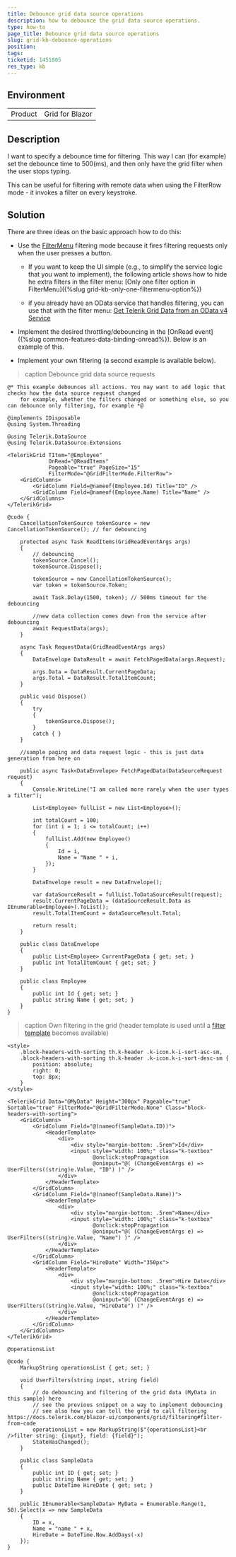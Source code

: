 ```yaml
---
title: Debounce grid data source operations
description: how to debounce the grid data source operations.
type: how-to
page_title: Debounce grid data source operations
slug: grid-kb-debounce-operations
position: 
tags: 
ticketid: 1451805
res_type: kb
---
```


## Environment
<table>
	<tbody>
		<tr>
			<td>Product</td>
			<td>Grid for Blazor</td>
		</tr>
	</tbody>
</table>


## Description
I want to specify a debounce time for filtering. This way I can (for example) set the debounce time to 500(ms), and then only have the grid filter when the user stops typing.

This can be useful for filtering with remote data when using the FilterRow mode - it invokes a filter on every keystroke.

## Solution
There are three ideas on the basic approach how to do this:

* Use the [FilterMenu](https://demos.telerik.com/blazor-ui/grid/filter-menu) filtering mode because it fires filtering requests only when the user presses a button.

    * If you want to keep the UI simple (e.g., to simplify the service logic that you want to implement), the following article shows how to hide he extra filters in the filter menu: [Only one filter option in FilterMenu]({%slug grid-kb-only-one-filtermenu-option%})

    * if you already have an OData service that handles filtering, you can use that with the filter menu: [Get Telerik Grid Data from an OData v4 Service](https://github.com/telerik/blazor-ui/tree/master/grid/odata)

* Implement the desired throttling/debouncing in the [OnRead event]({%slug common-features-data-binding-onread%}). Below is an example of this.

* Implement your own filtering (a second example is available below).


>caption Debounce grid data source requests

````CSHTML
@* This example debounces all actions. You may want to add logic that checks how the data source request changed
    for example, whether the filters changed or something else, so you can debounce only filtering, for example *@

@implements IDisposable
@using System.Threading

@using Telerik.DataSource
@using Telerik.DataSource.Extensions

<TelerikGrid TItem="@Employee"
             OnRead="@ReadItems"
             Pageable="true" PageSize="15"
             FilterMode="@GridFilterMode.FilterRow">
    <GridColumns>
        <GridColumn Field=@nameof(Employee.Id) Title="ID" />
        <GridColumn Field=@nameof(Employee.Name) Title="Name" />
    </GridColumns>
</TelerikGrid>

@code {
    CancellationTokenSource tokenSource = new CancellationTokenSource(); // for debouncing

    protected async Task ReadItems(GridReadEventArgs args)
    {
        // debouncing
        tokenSource.Cancel();
        tokenSource.Dispose();

        tokenSource = new CancellationTokenSource();
        var token = tokenSource.Token;

        await Task.Delay(1500, token); // 500ms timeout for the debouncing

        //new data collection comes down from the service after debouncing
        await RequestData(args);
    }

    async Task RequestData(GridReadEventArgs args)
    {
        DataEnvelope DataResult = await FetchPagedData(args.Request);

        args.Data = DataResult.CurrentPageData;
        args.Total = DataResult.TotalItemCount;
    }

    public void Dispose()
    {
        try
        {
            tokenSource.Dispose();
        }
        catch { }
    }

    //sample paging and data request logic - this is just data generation from here on

    public async Task<DataEnvelope> FetchPagedData(DataSourceRequest request)
    {
        Console.WriteLine("I am called more rarely when the user types a filter");

        List<Employee> fullList = new List<Employee>();

        int totalCount = 100;
        for (int i = 1; i <= totalCount; i++)
        {
            fullList.Add(new Employee()
            {
                Id = i,
                Name = "Name " + i,
            });
        }

        DataEnvelope result = new DataEnvelope();

        var dataSourceResult = fullList.ToDataSourceResult(request);
        result.CurrentPageData = (dataSourceResult.Data as IEnumerable<Employee>).ToList();
        result.TotalItemCount = dataSourceResult.Total;

        return result;
    }

    public class DataEnvelope
    {
        public List<Employee> CurrentPageData { get; set; }
        public int TotalItemCount { get; set; }
    }

    public class Employee
    {
        public int Id { get; set; }
        public string Name { get; set; }
    }
}
````

>caption Own filtering in the grid (header template is used until a [filter template](https://feedback.telerik.com/blazor/1407773-custom-filter-components-filter-template) becomes available)

````CSHTML
<style>
    .block-headers-with-sorting th.k-header .k-icon.k-i-sort-asc-sm,
    .block-headers-with-sorting th.k-header .k-icon.k-i-sort-desc-sm {
        position: absolute;
        right: 0;
        top: 8px;
    }
</style>

<TelerikGrid Data="@MyData" Height="300px" Pageable="true" Sortable="true" FilterMode="@GridFilterMode.None" Class="block-headers-with-sorting">
    <GridColumns>
        <GridColumn Field="@(nameof(SampleData.ID))">
            <HeaderTemplate>
                <div>
                    <div style="margin-bottom: .5rem">Id</div>
                    <input style="width: 100%;" class="k-textbox"
                           @onclick:stopPropagation 
                           @oninput="@( (ChangeEventArgs e) => UserFilters((string)e.Value, "ID") )" />
                </div>
            </HeaderTemplate>
        </GridColumn>
        <GridColumn Field="@(nameof(SampleData.Name))">
            <HeaderTemplate>
                <div>
                    <div style="margin-bottom: .5rem">Name</div>
                    <input style="width: 100%;" class="k-textbox" 
                           @onclick:stopPropagation 
                           @oninput="@( (ChangeEventArgs e) => UserFilters((string)e.Value, "Name") )" />
                </div>
            </HeaderTemplate>
        </GridColumn>
        <GridColumn Field="HireDate" Width="350px">
            <HeaderTemplate>
                <div>
                    <div style="margin-bottom: .5rem">Hire Date</div>
                    <input style="width: 100%;" class="k-textbox"
                           @onclick:stopPropagation 
                           @oninput="@( (ChangeEventArgs e) => UserFilters((string)e.Value, "HireDate") )" />
                </div>
            </HeaderTemplate>
        </GridColumn>
    </GridColumns>
</TelerikGrid>

@operationsList

@code {
    MarkupString operationsList { get; set; }

    void UserFilters(string input, string field)
    {
        // do debouncing and filtering of the grid data (MyData in this sample) here
        // see the previous snippet on a way to implement debouncing
        // see also how you can tell the grid to call filtering https://docs.telerik.com/blazor-ui/components/grid/filtering#filter-from-code
        operationsList = new MarkupString($"{operationsList}<br />filter string: {input}, field: {field}");
        StateHasChanged();
    }

    public class SampleData
    {
        public int ID { get; set; }
        public string Name { get; set; }
        public DateTime HireDate { get; set; }
    }

    public IEnumerable<SampleData> MyData = Enumerable.Range(1, 50).Select(x => new SampleData
    {
        ID = x,
        Name = "name " + x,
        HireDate = DateTime.Now.AddDays(-x)
    });
}
````

